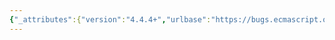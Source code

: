 ```yaml
---
{"_attributes":{"version":"4.4.4+","urlbase":"https://bugs.ecmascript.org/","maintainer":"dherman@mozilla.com"},"bug":{"bug_id":2550,"creation_ts":"2014-02-14 13:02:00 -0800","short_desc":"toMethod doesn't work with callable proxies and bound functions","delta_ts":"2014-07-15 18:21:53 -0700","product":"Draft for 6th Edition","component":"technical issue","version":"Rev 22: January 20, 2014 Draft","rep_platform":"All","op_sys":"All","bug_status":"RESOLVED","resolution":"FIXED","see_also":"https://bugs.ecmascript.org/show_bug.cgi?id=2475","priority":"Normal","bug_severity":"minor","everconfirmed":true,"reporter":{"uid":"allen","name":"Allen Wirfs-Brock"},"assigned_to":{"uid":"allen","name":"Allen Wirfs-Brock"},"cc":["erights","tomvc.be"],"long_desc":[{"commentid":7307,"comment_count":0,"who":{"uid":"allen","name":"Allen Wirfs-Brock"},"bug_when":"2014-02-14 13:02:53 -0800","thetext":"F,p.toMethod and the CloneMethod abstract operation currently throw for anything other than built-in functions and ECMAScript methods.  \n\nIn particular, they throw for bound functions and callable proxies. I can imagine what I would do for found functions and possibly a special case for cloning a proxy with with same target and handler.  However, it isn't clear in whether or not the CloneMethod should propagate to the target.\n\nI think just is the tip of a bigger issues with regard to cloning proxies and other exotic objects.  It may be that there needs to be MOP level support for cloning an object, but I don't want to consider that now or for just this limited use case, particularly if we want to tackle the more general cloning problem post ES6.\n\nFor now, I think we should just continue to throw.  If you really need to make a  a bound method or callable proxy work with toMethod you can just wrapper it with an ordinary function."},{"commentid":7377,"comment_count":1,"who":{"uid":"tomvc.be","name":"Tom Van Cutsem"},"bug_when":"2014-02-20 08:08:24 -0800","thetext":"I agree on both points: if ever we want a general cloning abstraction, then we need a MOP-level hook, but for this particular case it feels ad hoc to add a hook and we’re better off throwing an exception."},{"commentid":9219,"comment_count":2,"who":{"uid":"allen","name":"Allen Wirfs-Brock"},"bug_when":"2014-07-15 18:21:53 -0700","thetext":"support for cloning bound functions was added in rev25.\n\nWe aren't going to support cloning proxy function in ES6"}]}}
---
```

